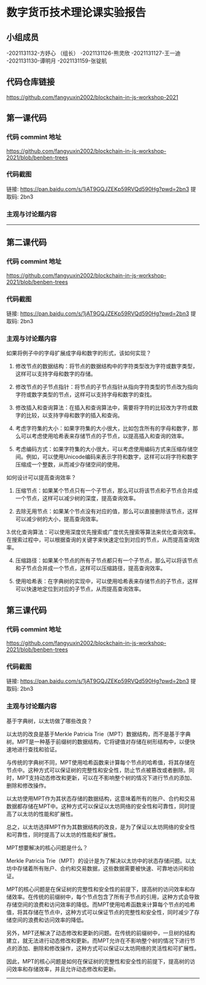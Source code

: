# 数字货币技术理论课实验报告

## 小组成员

-2021131132-方妤心 （组长）
-2021131126-熊灵欣
-2021131127-王一迪
-2021131130-谭明月
-2021131159-张锭航

## 代码仓库链接

https://github.com/fangyuxin2002/blockchain-in-js-workshop-2021



## 第一课代码


### 代码 commint 地址

https://github.com/fangyuxin2002/blockchain-in-js-workshop-2021/blob/benben-trees


### 代码截图

链接: https://pan.baidu.com/s/1jAT9GQJZEKp59RVQd590Hg?pwd=2bn3 提取码: 2bn3


### 主观与讨论题内容

---



## 第二课代码


### 代码 commint 地址

https://github.com/fangyuxin2002/blockchain-in-js-workshop-2021/blob/benben-trees

### 代码截图


链接: https://pan.baidu.com/s/1jAT9GQJZEKp59RVQd590Hg?pwd=2bn3 提取码: 2bn3


### 主观与讨论题内容

如果将例子中的字母扩展成字母和数字的形式，该如何实现？

1. 修改节点的数据结构：将节点的数据结构中的字符类型改为字符或数字类型，这样可以支持字母和数字的存储。

2. 修改节点的子节点指针：将节点的子节点指针从指向字符类型的节点改为指向字符或数字类型的节点，这样可以支持字母和数字的查找。

3. 修改插入和查询算法：在插入和查询算法中，需要将字符的比较改为字符或数字的比较，以支持字母和数字的插入和查询。

4. 考虑字符集的大小：如果字符集的大小很大，比如包含所有的字母和数字，那么可以考虑使用哈希表来存储节点的子节点，以提高插入和查询的效率。

5. 考虑编码方式：如果字符集的大小很大，可以考虑使用编码方式来压缩存储空间。例如，可以使用Unicode编码来表示字符和数字，这样可以将字符和数字压缩成一个整数，从而减少存储空间的使用。


如何设计可以提高查询效率？

1. 压缩节点：如果某个节点只有一个子节点，那么可以将该节点和子节点合并成一个节点，这样可以减少树的深度，提高查询效率。

2. 去除无用节点：如果某个节点没有对应的值，那么可以直接删除该节点，这样可以减少树的大小，提高查询效率。

3.优化查询算法：可以使用深度优先搜索或广度优先搜索等算法来优化查询效率。在搜索过程中，可以根据查询的关键字来快速定位到对应的节点，从而提高查询效率。

4. 压缩路径：如果某个节点的所有子节点都只有一个子节点，那么可以将该节点和子节点合并成一个节点，这样可以压缩路径，提高查询效率。

5. 使用哈希表：在字典树的实现中，可以使用哈希表来存储节点的子节点，这样可以快速地定位到对应的子节点，从而提高查询效率。



## 第三课代码


### 代码 commint 地址

https://github.com/fangyuxin2002/blockchain-in-js-workshop-2021/blob/benben-trees


### 代码截图


链接: https://pan.baidu.com/s/1jAT9GQJZEKp59RVQd590Hg?pwd=2bn3 提取码: 2bn3

### 主观与讨论题内容

基于字典树，以太坊做了哪些改良？

以太坊的改良是基于Merkle Patricia Trie（MPT）数据结构，而不是基于字典树。MPT是一种基于前缀树的数据结构，它将键值对存储在树形结构中，以便快速地进行查找和验证。

与传统的字典树不同，MPT使用哈希函数来计算每个节点的哈希值，将其存储在节点中。这种方式可以保证树的完整性和安全性，防止节点被篡改或者删除。同时，MPT支持动态修改和更新，可以在不影响整个树的情况下进行节点的添加、删除和修改操作。

以太坊使用MPT作为其状态存储的数据结构，这意味着所有的账户、合约和交易数据都存储在MPT中。这种方式可以保证以太坊网络的安全性和可靠性，同时提高了以太坊的性能和扩展性。

总之，以太坊选择MPT作为其数据结构的改良，是为了保证以太坊网络的安全性和可靠性，同时提高了以太坊的性能和扩展性。

MPT想要解决的核心问题是什么？

Merkle Patricia Trie（MPT）的设计是为了解决以太坊中的状态存储问题。以太坊中存储着所有账户、合约和交易数据，这些数据需要被快速、可靠地访问和验证。

MPT的核心问题是在保证树的完整性和安全性的前提下，提高树的访问效率和存储效率。在传统的前缀树中，每个节点包含了所有子节点的引用，这种方式会导致存储空间的浪费和访问效率的降低。而MPT使用哈希函数来计算每个节点的哈希值，将其存储在节点中，这种方式可以保证节点的完整性和安全性，同时减少了存储空间的浪费和访问效率的降低。

另外，MPT还解决了动态修改和更新的问题。在传统的前缀树中，一旦树的结构建立，就无法进行动态修改和更新。而MPT允许在不影响整个树的情况下进行节点的添加、删除和修改操作，这种方式可以保证以太坊网络的灵活性和可扩展性。

因此，MPT的核心问题是如何在保证树的完整性和安全性的前提下，提高树的访问效率和存储效率，并且允许动态修改和更新。

---
